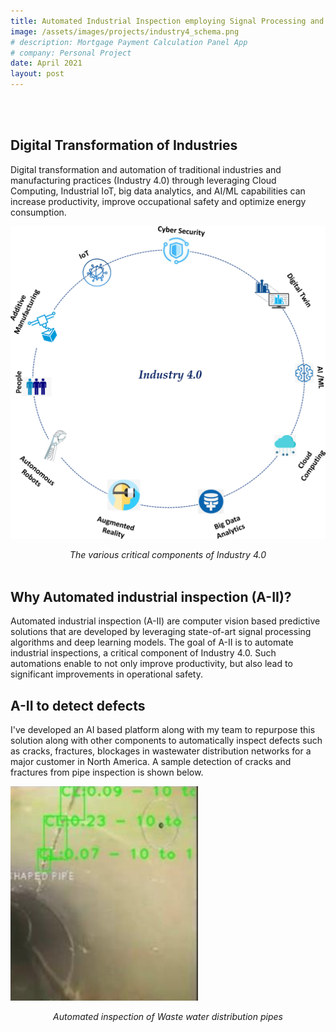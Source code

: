 ```yaml
---
title: Automated Industrial Inspection employing Signal Processing and Computer Vision
image: /assets/images/projects/industry4_schema.png
# description: Mortgage Payment Calculation Panel App
# company: Personal Project
date: April 2021
layout: post
---
```

<br/><br/>

## Digital Transformation of Industries
 Digital transformation and automation of traditional industries and manufacturing practices (Industry 4.0) through leveraging Cloud Computing, Industrial IoT, big data analytics, and AI/ML capabilities can increase  productivity, improve occupational safety and optimize energy consumption.

![Industry 4.0](/assets/images/projects/industry4_schema.png)
<center> <em> The various critical components of Industry 4.0 </em> </center>
<br/>

## Why Automated industrial inspection (A-II)?
Automated industrial inspection (A-II) are computer vision based predictive solutions that are developed by leveraging state-of-art signal processing algorithms and deep learning models. The goal of A-II is to  automate industrial inspections, a critical component of Industry 4.0. Such automations enable to not only improve productivity, but also lead to significant improvements in operational safety. 

## A-II to detect defects
I've developed an AI based platform along with my team to repurpose this solution along with other components to automatically inspect defects such as cracks, fractures, blockages in wastewater distribution networks for a major customer in North America. A sample detection of cracks and fractures from pipe inspection is shown below.

![Sewer pipe inspection ](/assets/images/projects/sewer_pipe_sample.png)
<center> 
<em> Automated inspection of  Waste water distribution pipes </em> </center>


